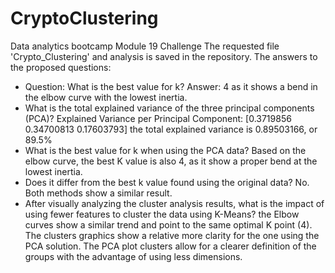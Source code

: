 # CryptoClustering
Data analytics bootcamp Module 19 Challenge
The requested file 'Crypto_Clustering' and analysis is saved in the repository.
The answers to the proposed questions:
- Question: What is the best value for k?
    Answer: 4 as it shows a bend in the elbow curve with the lowest inertia.
- What is the total explained variance of the three principal components (PCA)?
    Explained Variance per Principal Component: [0.3719856  0.34700813 0.17603793]
    the total explained variance is 0.89503166, or 89.5%
- What is the best value for k when using the PCA data?
    Based on the elbow curve, the best K value is also 4, as it show a proper bend at the lowest inertia.
- Does it differ from the best k value found using the original data?
    No. Both methods show a similar result.
- After visually analyzing the cluster analysis results, what is the impact of using fewer features to cluster the data using K-Means?
    the Elbow curves show a similar trend and point to the same optimal K point (4). The clusters graphics show a relative more clarity for the one using the PCA solution. The PCA plot clusters allow for a clearer definition of the groups with the advantage of using less dimensions.